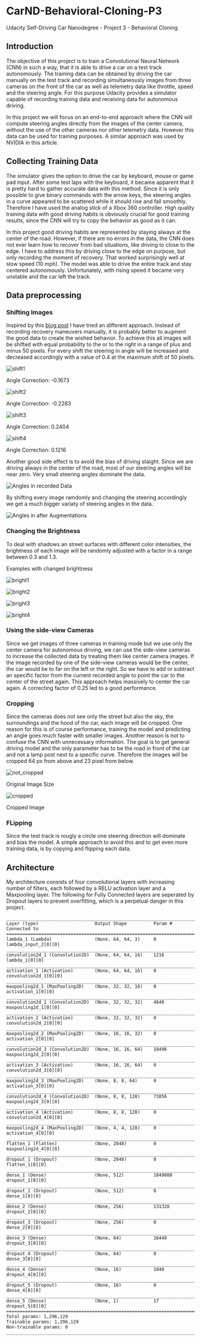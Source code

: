# CarND-Behavioral-Cloning-P3
Udacity Self-Driving Car Nanodegree - Project 3 - Behavioral Cloning

## Introduction
The objective of this project is to train a Convolutional Neural Network (CNN) in such a way, that it is able to drive a car on a test track autonomously. The training data can be obtained by driving the car manually on the test track and recording simultaneously images from three cameras on the front of the car as well as telemetry data like throttle, speed and the steering angle. For this purpose Udacity provides a simulator capable of recording training data and receiving data for autonomous driving.

In this project we will focus on an end-to-end approach where the CNN will compute steering angles directly from the images of the center camera, without the use of the other cameras nor other telemetry data. However this data can be used for training purposes. A similar approach was used by NVIDIA in this article.

## Collecting Training Data
The simulator gives the option to drive the car by keyboard, mouse or game pad input. After some test laps with the keyboard, it became apparent that it is pretty hard to gather accurate data with this method. Since it is only possible to give binary commands with the arrow keys, the steering angles in a curve appeared to be scattered while it should rise and fall smoothly. Therefore I have used the analog stick of a Xbox 360 controller. High quality training data with good driving habits is obviously crucial for good training results, since the CNN will try to copy the behavior as good as it can.

In this project good driving habits are represented by staying always at the center of the road. However, if there are no errors in the data, the CNN does not ever learn how to recover from bad situations, like driving to close to the edge. I have to address this by driving close to the edge on purpose, but only recording the moment of recovery. That worked surprisingly well at slow speed (10 mph). The model was able to drive the entire track and stay centered autonomously. Unfortunately, with rising speed it became very unstable and the car left the track.

## Data preprocessing
### Shifting Images
Inspired by this [blog post](https://chatbotslife.com/using-augmentation-to-mimic-human-driving-496b569760a9#.xgnblq2nv) I have tried an different approach. Instead of recording recovery maneuvers manually, it is probably better to augment the good data to create the wished behavior. To achieve this all images will be shifted with equal probability to the or to the right in a range of plus and minus 50 pixels. For every shift the steering in angle will be increased and decreased accordingly with a value of 0.4 at the maximum shift of 50 pixels.

![shift1](https://github.com/raiValek/CarND-Behavioral-Cloning-P3/blob/master/img/shift1.jpg)

Angle Correction: -0.1673

![shift2](https://github.com/raiValek/CarND-Behavioral-Cloning-P3/blob/master/img/shift2.jpg)

Angle Correction: -0.2283

![shift3](https://github.com/raiValek/CarND-Behavioral-Cloning-P3/blob/master/img/shift3.jpg)

Angle Correction: 0.2404

![shift4](https://github.com/raiValek/CarND-Behavioral-Cloning-P3/blob/master/img/shift4.jpg)

Angle Correction: 0.1216

Another good side effect is to avoid the bias of driving staight. Since we are driving always in the center of the road, most of our steering angles will be near zero. Very small steering angles dominate the data.

![Angles in recorded Data](https://github.com/raiValek/CarND-Behavioral-Cloning-P3/blob/master/img/org_data.png)

By shifting every image ramdomly and changing the steering accordingly we get a much bigger variaty of steering angles in the data.

![Angles in after Augmentations](https://github.com/raiValek/CarND-Behavioral-Cloning-P3/blob/master/img/hist_aug_data.png)

### Changing the Brightness
To deal with shadows an street surfaces with different color intensities, the brightness of each image will be randomly adjusted with a factor in a range between 0.3 and 1.3.

Examples with changed brightness

![bright1](https://github.com/raiValek/CarND-Behavioral-Cloning-P3/blob/master/img/bright1.jpg)

![bright2](https://github.com/raiValek/CarND-Behavioral-Cloning-P3/blob/master/img/bright2.jpg)

![bright3](https://github.com/raiValek/CarND-Behavioral-Cloning-P3/blob/master/img/bright3.jpg)

![bright4](https://github.com/raiValek/CarND-Behavioral-Cloning-P3/blob/master/img/bright4.jpg)

### Using the side-view Cameras
Since we get images of three cameras in training mode but we use only the center camera for autonomous driving, we can use the side-view cameras to increase the collected data by treating them like center camera images. If the image recorded by one of the side-view cameras would be the center, the car would be to far on the left or the right. So we have to add or subtract an specific factor from the current recorded angle to point the car to the center of the street again. This approach helps massively to center the car again. A correcting factor of 0.25 led to a good performance.

### Cropping
Since the cameras does not see only the street but also the sky, the surroundings and the hood of the car, each image will be cropped. One reason for this is of course performance, training the model and predicting an angle goes much faster with smaller images. Another reason is not to confuse the CNN with unnecessary information. The goal is to get general driving model and the only parameter has to be the road in front of the car and not a lamp post next to a specific curve. Therefore the images will be cropped 64 px from above and 23 pixel from below.

![not_cropped](https://github.com/raiValek/CarND-Behavioral-Cloning-P3/blob/master/img/not_cropped.jpg)

Original Image Size

![cropped](https://github.com/raiValek/CarND-Behavioral-Cloning-P3/blob/master/img/cropped.jpg)

Cropped Image

### FLipping
Since the test track is rougly a circle one steering direction will dominate and bias the model. A simple approach to avoid this and to get even more training data, is by copying and flipping each data.

## Architecture
My architecture consists of four convolutional layers with increasing number of filters, each followed by a RELU activation layer and a Maxpooling layer. The following for Fully Connected layers are seperated by Dropout layers to prevent overfitting, which is a perpetual danger in this project.
```
____________________________________________________________________________________________________
Layer (type)                     Output Shape          Param #     Connected to                     
====================================================================================================
lambda_1 (Lambda)                (None, 64, 64, 3)     0           lambda_input_2[0][0]             
____________________________________________________________________________________________________
convolution2d_1 (Convolution2D)  (None, 64, 64, 16)    1216        lambda_1[0][0]                   
____________________________________________________________________________________________________
activation_1 (Activation)        (None, 64, 64, 16)    0           convolution2d_1[0][0]            
____________________________________________________________________________________________________
maxpooling2d_1 (MaxPooling2D)    (None, 32, 32, 16)    0           activation_1[0][0]               
____________________________________________________________________________________________________
convolution2d_2 (Convolution2D)  (None, 32, 32, 32)    4640        maxpooling2d_1[0][0]             
____________________________________________________________________________________________________
activation_2 (Activation)        (None, 32, 32, 32)    0           convolution2d_2[0][0]            
____________________________________________________________________________________________________
maxpooling2d_2 (MaxPooling2D)    (None, 16, 16, 32)    0           activation_2[0][0]               
____________________________________________________________________________________________________
convolution2d_3 (Convolution2D)  (None, 16, 16, 64)    18496       maxpooling2d_2[0][0]             
____________________________________________________________________________________________________
activation_3 (Activation)        (None, 16, 16, 64)    0           convolution2d_3[0][0]            
____________________________________________________________________________________________________
maxpooling2d_3 (MaxPooling2D)    (None, 8, 8, 64)      0           activation_3[0][0]               
____________________________________________________________________________________________________
convolution2d_4 (Convolution2D)  (None, 8, 8, 128)     73856       maxpooling2d_3[0][0]             
____________________________________________________________________________________________________
activation_4 (Activation)        (None, 8, 8, 128)     0           convolution2d_4[0][0]            
____________________________________________________________________________________________________
maxpooling2d_4 (MaxPooling2D)    (None, 4, 4, 128)     0           activation_4[0][0]               
____________________________________________________________________________________________________
flatten_1 (Flatten)              (None, 2048)          0           maxpooling2d_4[0][0]             
____________________________________________________________________________________________________
dropout_1 (Dropout)              (None, 2048)          0           flatten_1[0][0]                  
____________________________________________________________________________________________________
dense_1 (Dense)                  (None, 512)           1049088     dropout_1[0][0]                  
____________________________________________________________________________________________________
dropout_2 (Dropout)              (None, 512)           0           dense_1[0][0]                    
____________________________________________________________________________________________________
dense_2 (Dense)                  (None, 256)           131328      dropout_2[0][0]                  
____________________________________________________________________________________________________
dropout_3 (Dropout)              (None, 256)           0           dense_2[0][0]                    
____________________________________________________________________________________________________
dense_3 (Dense)                  (None, 64)            16448       dropout_3[0][0]                  
____________________________________________________________________________________________________
dropout_4 (Dropout)              (None, 64)            0           dense_3[0][0]                    
____________________________________________________________________________________________________
dense_4 (Dense)                  (None, 16)            1040        dropout_4[0][0]                  
____________________________________________________________________________________________________
dropout_5 (Dropout)              (None, 16)            0           dense_4[0][0]                    
____________________________________________________________________________________________________
dense_5 (Dense)                  (None, 1)             17          dropout_5[0][0]                  
====================================================================================================
Total params: 1,296,129
Trainable params: 1,296,129
Non-trainable params: 0
____________________________________________________________________________________________________
```
